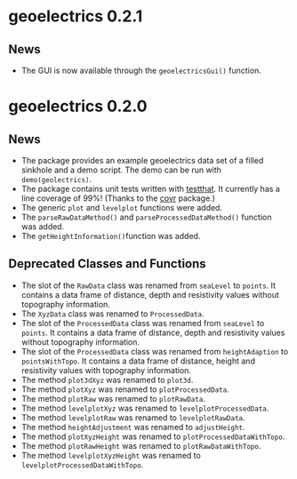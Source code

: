 # geoelectrics 0.2.1

## News
* The GUI is now available through the `geoelectricsGui()` function.

# geoelectrics 0.2.0

## News
* The package provides an example geoelectrics data set of a filled sinkhole and a demo script. The demo can be run with `demo(geolectrics)`.
* The package contains unit tests written with [testthat](https://github.com/r-lib/testthat). It currently has a line coverage of 99%! (Thanks to the [covr](https://github.com/r-lib/testthat) package.)
* The generic `plot` and `levelplot` functions were added.
* The `parseRawDataMethod()` and `parseProcessedDataMethod()` function was added.
* The `getHeightInformation()`function was added.

## Deprecated Classes and Functions
* The slot of the `RawData` class was renamed from `seaLevel` to `points`. It contains a data frame of distance, depth and resistivity values without topography information.
* The `XyzData` class was renamed to `ProcessedData`.
* The slot of the `ProcessedData` class was renamed from `seaLevel` to `points`. It contains a data frame of distance, depth and resistivity values without topography information.
* The slot of the `ProcessedData` class was renamed from `heightAdaption` to `pointsWithTopo`. It contains a data frame of distance, height and resistivity values with topography information.
* The method `plot3dXyz` was renamed to `plot3d`.
* The method `plotXyz` was renamed to `plotProcessedData`.
* The method `plotRaw` was renamed to `plotRawData`.
* The method `levelplotXyz` was renamed to `levelplotProcessedData`.
* The method `levelplotRaw` was renamed to `levelplotRawData`.
* The method `heightAdjustment` was renamed to `adjustHeight`.
* The method `plotXyzHeight` was renamed to `plotProcessedDataWithTopo`.
* The method `plotRawHeight` was renamed to `plotRawDataWithTopo`.
* The method `levelplotXyzHeight` was renamed to `levelplotProcessedDataWithTopo`.